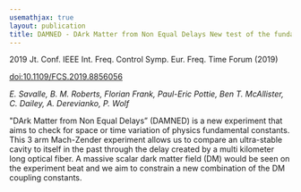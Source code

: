 ```yaml
---
usemathjax: true
layout: publication
title: DAMNED - DArk Matter from Non Equal Delays New test of the fundamental constants variation
---
```


2019 Jt. Conf. IEEE Int. Freq. Control Symp. Eur. Freq. Time Forum (2019)

[doi:10.1109/FCS.2019.8856056](http://dx.doi.org/10.1109/FCS.2019.8856056)



_E. Savalle, B. M. Roberts, Florian Frank, Paul-Eric Pottie, Ben T. McAllister, C. Dailey, A. Derevianko, P. Wolf_


"DArk Matter from Non Equal Delays” (DAMNED) is a new experiment that aims to check for space or time variation of physics fundamental constants. This 3 arm Mach-Zender experiment allows us to compare an ultra-stable cavity to itself in the past through the delay created by a multi kilometer long optical fiber. A massive scalar dark matter field (DM) would be seen on the experiment beat and we aim to constrain a new combination of the DM coupling constants.

